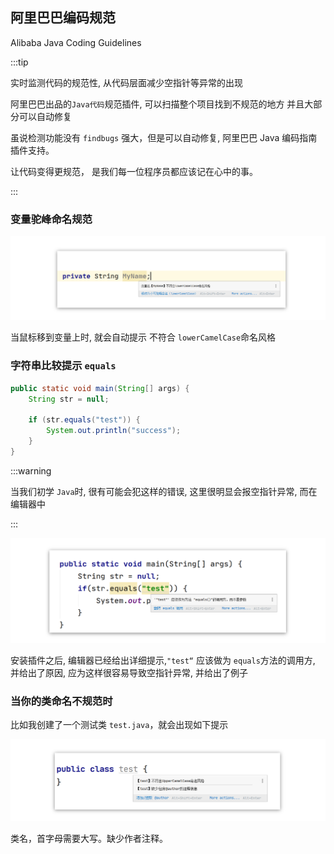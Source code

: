 ## 阿里巴巴编码规范

Alibaba Java Coding Guidelines



:::tip

实时监测代码的规范性, 从代码层面减少空指针等异常的出现

阿里巴巴出品的`Java代码`规范插件, 可以扫描整个项目找到不规范的地方 并且大部分可以自动修复

虽说检测功能没有 `findbugs` 强大，但是可以自动修复, 阿里巴巴 Java 编码指南插件支持。

让代码变得更规范， 是我们每一位程序员都应该记在心中的事。

:::



### 变量驼峰命名规范

![image-20200714201454985](../.vuepress/public/image-20200714201454985.png)

当鼠标移到变量上时, 就会自动提示 不符合 `lowerCamelCase`命名风格



### 字符串比较提示 `equals`



```java
public static void main(String[] args) {
    String str = null;

    if (str.equals("test")) {
    	System.out.println("success");
    }
}
```

:::warning

当我们初学 `Java`时, 很有可能会犯这样的错误, 这里很明显会报空指针异常, 而在编辑器中

:::



![image-20200714201700964](../.vuepress/public/image-20200714201700964.png)

安装插件之后, 编辑器已经给出详细提示,`"test“` 应该做为 `equals`方法的调用方, 并给出了原因, 应为这样很容易导致空指针异常, 并给出了例子



### 当你的类命名不规范时

比如我创建了一个测试类 `test.java`，就会出现如下提示

![image-20200714202325873](../.vuepress/public/image-20200714202325873.png)

类名，首字母需要大写。缺少作者注释。